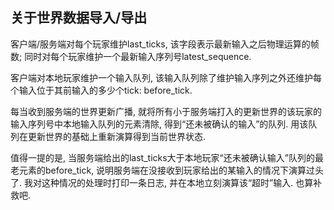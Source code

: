 ## 关于世界数据导入/导出

客户端/服务端对每个玩家维护last_ticks, 该字段表示最新输入之后物理运算的帧数; 同时对每个玩家维护一个最新输入序列号latest_sequence. 

客户端对本地玩家维护一个输入队列, 该输入队列除了维护输入序列之外还维护每个输入位于其前输入的多少个tick: before_tick. 

每当收到服务端的世界更新广播, 就将所有小于服务端打入的更新世界的该玩家的输入序列号中本地输入队列的元素清除, 得到“还未被确认的输入”的队列. 用该队列在更新世界的基础上重新演算得到当前世界状态. 

值得一提的是, 当服务端给出的last_ticks大于本地玩家“还未被确认输入”队列的最老元素的before_tick, 说明服务端在没接收到玩家给出的某输入的情况下演算过头了. 我对这种情况的处理时打印一条日志, 并在本地立刻演算该“超时”输入. 也算补救吧. 